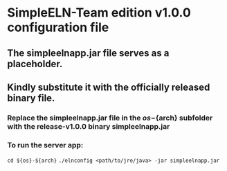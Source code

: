 # SimpleELN-Team edition  v1.0.0 configuration file

## The simpleelnapp.jar file serves as a placeholder.
## Kindly substitute it with the officially released binary file.

### Replace the simpleelnapp.jar file in the ${os}-${arch} subfolder with the release-v1.0.0 binary simpleelnapp.jar

### To run the server app:  
`cd ${os}-${arch}`
`./elnconfig <path/to/jre/java> -jar simpleelnapp.jar`
